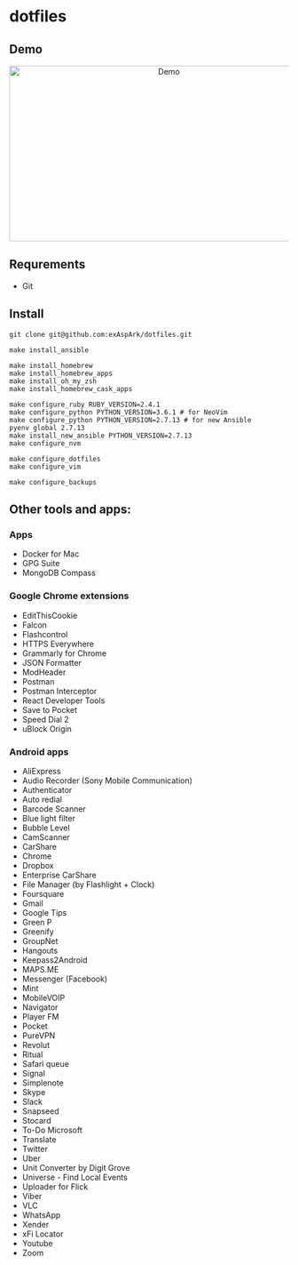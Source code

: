 # dotfiles

## Demo

<a href="https://www.youtube.com/watch?v=XqWLLvihz4Q" align="center"><img src="./img/thumbnail.png" alt="Demo" height="316px" width="560px" ></a>

## Requrements

* Git

## Install

```
git clone git@github.com:exAspArk/dotfiles.git

make install_ansible

make install_homebrew
make install_homebrew_apps
make install_oh_my_zsh
make install_homebrew_cask_apps

make configure_ruby RUBY_VERSION=2.4.1
make configure_python PYTHON_VERSION=3.6.1 # for NeoVim
make configure_python PYTHON_VERSION=2.7.13 # for new Ansible
pyenv global 2.7.13
make install_new_ansible PYTHON_VERSION=2.7.13
make configure_nvm

make configure_dotfiles
make configure_vim

make configure_backups
```

## Other tools and apps:

### Apps

* Docker for Mac
* GPG Suite
* MongoDB Compass

### Google Chrome extensions

* EditThisCookie
* Falcon
* Flashcontrol
* HTTPS Everywhere
* Grammarly for Chrome
* JSON Formatter
* ModHeader
* Postman
* Postman Interceptor
* React Developer Tools
* Save to Pocket
* Speed Dial 2
* uBlock Origin

### Android apps

* AliExpress
* Audio Recorder (Sony Mobile Communication)
* Authenticator
* Auto redial
* Barcode Scanner
* Blue light filter
* Bubble Level
* CamScanner
* CarShare
* Chrome
* Dropbox
* Enterprise CarShare
* File Manager (by Flashlight + Clock)
* Foursquare
* Gmail
* Google Tips
* Green P
* Greenify
* GroupNet
* Hangouts
* Keepass2Android
* MAPS.ME
* Messenger (Facebook)
* Mint
* MobileVOIP
* Navigator
* Player FM
* Pocket
* PureVPN
* Revolut
* Ritual
* Safari queue
* Signal
* Simplenote
* Skype
* Slack
* Snapseed
* Stocard
* To-Do Microsoft
* Translate
* Twitter
* Uber
* Unit Converter by Digit Grove
* Universe - Find Local Events
* Uploader for Flick
* Viber
* VLC
* WhatsApp
* Xender
* xFi Locator
* Youtube
* Zoom
